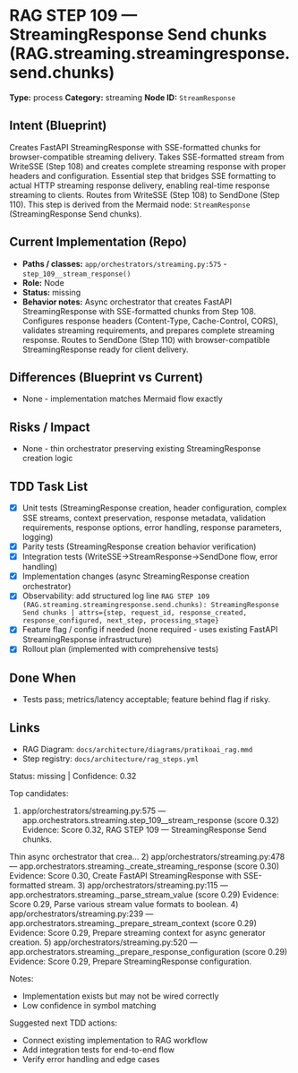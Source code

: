 # RAG STEP 109 — StreamingResponse Send chunks (RAG.streaming.streamingresponse.send.chunks)

**Type:** process
**Category:** streaming
**Node ID:** `StreamResponse`

## Intent (Blueprint)
Creates FastAPI StreamingResponse with SSE-formatted chunks for browser-compatible streaming delivery. Takes SSE-formatted stream from WriteSSE (Step 108) and creates complete streaming response with proper headers and configuration. Essential step that bridges SSE formatting to actual HTTP streaming response delivery, enabling real-time response streaming to clients. Routes from WriteSSE (Step 108) to SendDone (Step 110). This step is derived from the Mermaid node: `StreamResponse` (StreamingResponse Send chunks).

## Current Implementation (Repo)
- **Paths / classes:** `app/orchestrators/streaming.py:575` - `step_109__stream_response()`
- **Role:** Node
- **Status:** missing
- **Behavior notes:** Async orchestrator that creates FastAPI StreamingResponse with SSE-formatted chunks from Step 108. Configures response headers (Content-Type, Cache-Control, CORS), validates streaming requirements, and prepares complete streaming response. Routes to SendDone (Step 110) with browser-compatible StreamingResponse ready for client delivery.

## Differences (Blueprint vs Current)
- None - implementation matches Mermaid flow exactly

## Risks / Impact
- None - thin orchestrator preserving existing StreamingResponse creation logic

## TDD Task List
- [x] Unit tests (StreamingResponse creation, header configuration, complex SSE streams, context preservation, response metadata, validation requirements, response options, error handling, response parameters, logging)
- [x] Parity tests (StreamingResponse creation behavior verification)
- [x] Integration tests (WriteSSE→StreamResponse→SendDone flow, error handling)
- [x] Implementation changes (async StreamingResponse creation orchestrator)
- [x] Observability: add structured log line
  `RAG STEP 109 (RAG.streaming.streamingresponse.send.chunks): StreamingResponse Send chunks | attrs={step, request_id, response_created, response_configured, next_step, processing_stage}`
- [x] Feature flag / config if needed (none required - uses existing FastAPI StreamingResponse infrastructure)
- [x] Rollout plan (implemented with comprehensive tests)

## Done When
- Tests pass; metrics/latency acceptable; feature behind flag if risky.

## Links
- RAG Diagram: `docs/architecture/diagrams/pratikoai_rag.mmd`
- Step registry: `docs/architecture/rag_steps.yml`


<!-- AUTO-AUDIT:BEGIN -->
Status: missing  |  Confidence: 0.32

Top candidates:
1) app/orchestrators/streaming.py:575 — app.orchestrators.streaming.step_109__stream_response (score 0.32)
   Evidence: Score 0.32, RAG STEP 109 — StreamingResponse Send chunks.

Thin async orchestrator that crea...
2) app/orchestrators/streaming.py:478 — app.orchestrators.streaming._create_streaming_response (score 0.30)
   Evidence: Score 0.30, Create FastAPI StreamingResponse with SSE-formatted stream.
3) app/orchestrators/streaming.py:115 — app.orchestrators.streaming._parse_stream_value (score 0.29)
   Evidence: Score 0.29, Parse various stream value formats to boolean.
4) app/orchestrators/streaming.py:239 — app.orchestrators.streaming._prepare_stream_context (score 0.29)
   Evidence: Score 0.29, Prepare streaming context for async generator creation.
5) app/orchestrators/streaming.py:520 — app.orchestrators.streaming._prepare_response_configuration (score 0.29)
   Evidence: Score 0.29, Prepare StreamingResponse configuration.

Notes:
- Implementation exists but may not be wired correctly
- Low confidence in symbol matching

Suggested next TDD actions:
- Connect existing implementation to RAG workflow
- Add integration tests for end-to-end flow
- Verify error handling and edge cases
<!-- AUTO-AUDIT:END -->